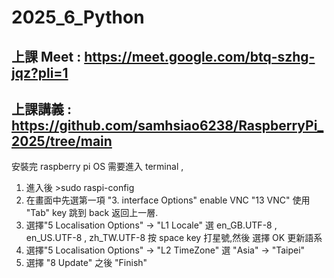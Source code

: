 # 2025_6_Python
## 上課 Meet : https://meet.google.com/btq-szhg-jqz?pli=1
## 上課講義 : https://github.com/samhsiao6238/RaspberryPi_2025/tree/main

安裝完 raspberry pi OS 需要進入 terminal ,
1. 進入後 >sudo raspi-config 
2. 在畫面中先選第一項 "3. interface Options"
   enable VNC "13 VNC" 使用 "Tab" key 跳到 back 返回上一層.
3. 選擇"5 Localisation Options" -> "L1 Locale"
   選 en_GB.UTF-8 , en_US.UTF-8 , zh_TW.UTF-8 按 space key 打星號,然後 <ok> 選擇 OK 更新語系
4. 選擇"5 Localisation Options" -> "L2 TimeZone"
   選 "Asia" -> "Taipei"
5. 選擇 "8 Update" 之後 "Finish"
